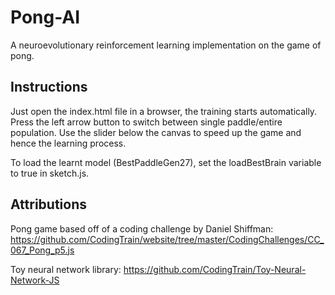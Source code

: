 # Pong-AI
A neuroevolutionary reinforcement learning implementation on the game of pong.

## Instructions
Just open the index.html file in a browser, the training starts automatically. Press the left arrow button to switch between single paddle/entire population. Use the slider below the canvas to speed up the game and hence the learning process.

To load the learnt model (BestPaddleGen27), set the loadBestBrain variable to true in sketch.js.

## Attributions
Pong game based off of a coding challenge by Daniel Shiffman: https://github.com/CodingTrain/website/tree/master/CodingChallenges/CC_067_Pong_p5.js

Toy neural network library: https://github.com/CodingTrain/Toy-Neural-Network-JS